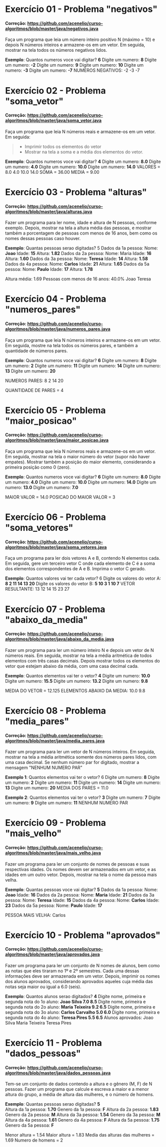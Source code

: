 
# Exercício 01 - Problema "negativos"
####  Correção: https://github.com/acenelio/curso-algoritmos/blob/master/java/negativos.java

Faça um programa que leia um número inteiro positivo N (máximo = 10) e depois N números inteiros e armazene-os em um vetor. Em seguida, mostrar na tela todos os números negativos lidos.

**Exemplo**: 
Quantos numeros voce vai digitar? **6** 
Digite um numero: **8** 
Digite um numero: **-2** 
Digite um numero: **9** 
Digite um numero: **10** 
Digite um numero: **-3** 
Digite um numero: **-7** 
NUMEROS NEGATIVOS: 
-2 
-3 
-7

# Exercício 02 - Problema "soma_vetor"
####  Correção: https://github.com/acenelio/curso-algoritmos/blob/master/java/soma_vetor.java

Faça um programa que leia N números reais e armazene-os em um vetor. Em seguida: 
> - Imprimir todos os elementos do vetor 
> - Mostrar na tela a soma e a média dos elementos do vetor.

**Exemplo**: 
Quantos numeros voce vai digitar? **4** 
Digite um numero: **8.0**
Digite um numero: **4.0** 
Digite um numero: **10.0**
Digite um numero: **14.0** 
VALORES = 8.0 4.0 10.0 14.0 
SOMA = 36.00 
MEDIA = 9.00

# Exercício 03 - Problema "alturas"
####  Correção: https://github.com/acenelio/curso-algoritmos/blob/master/java/alturas.java


Fazer um programa para ler nome, idade e altura de N pessoas, conforme exemplo. Depois, mostrar na tela a altura média das pessoas, e mostrar também a porcentagem de pessoas com menos de 16 anos, bem como os nomes dessas pessoas caso houver.

**Exemplo**: 
Quantas pessoas serao digitadas? 5 
Dados da 1a pessoa: 
Nome: **Joao** 
Idade: **15** 
Altura: **1.82** 
Dados da 2a pessoa: 
Nome: Maria Idade: **16** 
Altura: **1.60** 
Dados da 3a pessoa: 
Nome: **Teresa** 
Idade: **14** 
Altura: **1.58** 
Dados da 4a pessoa: 
Nome: **Carlos**
Idade: **21** 
Altura: **1.65** 
Dados da 5a pessoa: 
Nome: **Paulo**
Idade: **17** 
Altura: **1.78** 

Altura média: 1.69 
Pessoas com menos de 16 anos: 40.0% 
Joao 
Teresa

# Exercício 04 - Problema "numeros_pares"
####  Correção: https://github.com/acenelio/curso-algoritmos/blob/master/java/numeros_pares.java


Faça um programa que leia N números inteiros e armazene-os em um vetor. Em seguida, mostre na tela todos os números pares, e também a quantidade de números pares.

**Exemplo**: 
Quantos numeros voce vai digitar? **6** 
Digite um numero: **8** 
Digite um numero: **2** 
Digite um numero: **11**
Digite um numero: **14** 
Digite um numero: **13** 
Digite um numero: **20** 

NUMEROS PARES: 
8 2 14 20 

QUANTIDADE DE PARES = 4

# Exercício 05 - Problema "maior_posicao"
####  Correção: https://github.com/acenelio/curso-algoritmos/blob/master/java/maior_posicao.java


Faça um programa que leia N números reais e armazene-os em um vetor. Em seguida, mostrar na tela o maior número do vetor (supor não haver empates). Mostrar também a posição do maior elemento, considerando a primeira posição como 0 (zero).

**Exemplo**: 
Quantos numeros voce vai digitar? **6** 
Digite um numero: **8.0** 
Digite um numero: **4.0** 
Digite um numero: **10.0** 
Digite um numero: **14.0** 
Digite um numero: **13.0** 
Digite um numero: **7.0** 

MAIOR VALOR = 14.0 
POSICAO DO MAIOR VALOR = 3

# Exercício 06 - Problema "soma_vetores"
####  Correção: https://github.com/acenelio/curso-algoritmos/blob/master/java/soma_vetores.java


Faça um programa para ler dois vetores A e B, contendo N elementos cada. Em seguida, gere um terceiro vetor C onde cada elemento de C é a soma dos elementos correspondentes de A e B. Imprima o vetor C gerado.

**Exemplo**: 
Quantos valores vai ter cada vetor? 6 
Digite os valores do vetor A: 
**8 
2 
11 
14 
13 
20** 
Digite os valores do vetor B: 
**5 
10 
3 
1 
10 
7** 
VETOR RESULTANTE: 
13 
12 
14 
15 
23 
27

# Exercício 07 - Problema "abaixo_da_media"
####  Correção: https://github.com/acenelio/curso-algoritmos/blob/master/java/abaixo_da_media.java


Fazer um programa para ler um número inteiro N e depois um vetor de N números reais. Em seguida, mostrar na tela a média aritmética de todos elementos com três casas decimais. Depois mostrar todos os elementos do vetor que estejam abaixo da média, com uma casa decimal cada.

**Exemplo**: 
Quantos elementos vai ter o vetor? **4** 
Digite um numero: **10.0** 
Digite um numero: **15.5** 
Digite um numero: **13.2** 
Digite um numero: **9.8** 

MEDIA DO VETOR = 12.125
ELEMENTOS ABAIXO DA MEDIA: 
10.0 
9.8

# Exercício 08 - Problema "media_pares"
####  Correção: https://github.com/acenelio/curso-algoritmos/blob/master/java/media_pares.java


Fazer um programa para ler um vetor de N números inteiros. Em seguida, mostrar na tela a média aritmética somente dos números pares lidos, com uma casa decimal. Se nenhum número par for digitado, mostrar a mensagem "NENHUM NUMERO PAR"

**Exemplo 1**: 
Quantos elementos vai ter o vetor? 6 
Digite um numero: **8** 
Digite um numero: **2** 
Digite um numero: **11** 
Digite um numero: **14** 
Digite um numero: **13** 
Digite um numero: **20** 
MEDIA DOS PARES = 11.0

**Exemplo 2**: 
Quantos elementos vai ter o vetor? **3** 
Digite um numero: **7** 
Digite um numero: **9** 
Digite um numero: **11** 
NENHUM NUMERO PAR

# Exercício 09 - Problema "mais_velho"
####  Correção: https://github.com/acenelio/curso-algoritmos/blob/master/java/mais_velho.java


Fazer um programa para ler um conjunto de nomes de pessoas e suas respectivas idades. Os nomes devem ser armazenados em um vetor, e as idades em um outro vetor. Depois, mostrar na tela o nome da pessoa mais velha.

**Exemplo**: 
Quantas pessoas voce vai digitar? **5** 
Dados da 1a pessoa: 
Nome: **Joao** 
Idade: **16** 
Dados da 2a pessoa: 
Nome: **Maria** 
Idade: **21** 
Dados da 3a pessoa: 
Nome: **Teresa** 
Idade: **15** 
Dados da 4a pessoa: 
Nome: **Carlos** 
Idade: **23** 
Dados da 5a pessoa: 
Nome: **Paulo** 
Idade: **17** 

PESSOA MAIS VELHA: Carlos

# Exercício 10 - Problema "aprovados"
####  Correção: https://github.com/acenelio/curso-algoritmos/blob/master/java/aprovados.java


Fazer um programa para ler um conjunto de N nomes de alunos, bem como as notas que eles tiraram no 1º e 2º semestres. Cada uma dessas informações deve ser armazenada em um vetor. Depois, imprimir os nomes dos alunos aprovados, considerando aprovados aqueles cuja média das notas seja maior ou igual a 6.0 (seis).

**Exemplo**: 
Quantos alunos serao digitados? **4** 
Digite nome, primeira e segunda nota do 1o aluno: 
**Joao Silva 
7.0
8.5**
Digite nome, primeira e segunda nota do 2o aluno: 
**Maria Teixeira 
9.2 
6.5** 
Digite nome, primeira e segunda nota do 3o aluno: 
**Carlos Carvalho 
5.0 
6.0** 
Digite nome, primeira e segunda nota do 4o aluno: 
**Teresa Pires 
5.5 
6.5** 
Alunos aprovados: 
Joao Silva Maria 
Teixeira 
Teresa Pires

# Exercício 11 - Problema "dados_pessoas"
####  Correção: https://github.com/acenelio/curso-algoritmos/blob/master/java/dados_pessoas.java


Tem-se um conjunto de dados contendo a altura e o gênero (M, F) de N pessoas. Fazer um programa que calcule e escreva a maior e a menor altura do grupo, a média de altura das mulheres, e o número de homens.

**Exemplo**: 
Quantas pessoas serao digitadas? **5**<br>Altura da 1a pessoa: **1.70** 
Genero da 1a pessoa:  **F**
Altura da 2a pessoa: **1.83** 
Genero da 2a pessoa: **M** 
Altura da 3a pessoa: **1.54**
Genero da 3a pessoa:  **M**
Altura da 4a pessoa: **1.61** 
Genero da 4a pessoa:  **F**
Altura da 5a pessoa: **1.75** 
Genero da 5a pessoa: **F** 

Menor altura = 1.54 
Maior altura = 1.83 
Media das alturas das mulheres = 1.69 
Numero de homens = 2
